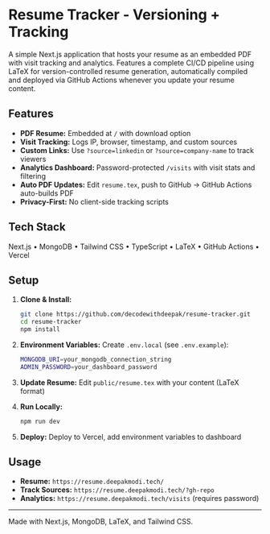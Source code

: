 # Resume Tracker - Versioning + Tracking

A simple Next.js application that hosts your resume as an embedded PDF with visit tracking and analytics. Features a complete CI/CD pipeline using LaTeX for version-controlled resume generation, automatically compiled and deployed via GitHub Actions whenever you update your resume content.

## Features

- **PDF Resume:** Embedded at `/` with download option
- **Visit Tracking:** Logs IP, browser, timestamp, and custom sources
- **Custom Links:** Use `?source=linkedin` or `?source=company-name` to track viewers
- **Analytics Dashboard:** Password-protected `/visits` with visit stats and filtering
- **Auto PDF Updates:** Edit `resume.tex`, push to GitHub → GitHub Actions auto-builds PDF
- **Privacy-First:** No client-side tracking scripts

## Tech Stack

Next.js • MongoDB • Tailwind CSS • TypeScript • LaTeX • GitHub Actions • Vercel

## Setup

1. **Clone & Install:**

   ```bash
   git clone https://github.com/decodewithdeepak/resume-tracker.git
   cd resume-tracker
   npm install
   ```

2. **Environment Variables:**
   Create `.env.local` (see `.env.example`):

   ```bash
   MONGODB_URI=your_mongodb_connection_string
   ADMIN_PASSWORD=your_dashboard_password
   ```

3. **Update Resume:**
   Edit `public/resume.tex` with your content (LaTeX format)

4. **Run Locally:**

   ```bash
   npm run dev
   ```

5. **Deploy:**
   Deploy to Vercel, add environment variables to dashboard

## Usage

- **Resume:** `https://resume.deepakmodi.tech/`
- **Track Sources:** `https://resume.deepakmodi.tech/?gh-repo`
- **Analytics:** `https://resume.deepakmodi.tech/visits` (requires password)

---

Made with Next.js, MongoDB, LaTeX, and Tailwind CSS.
